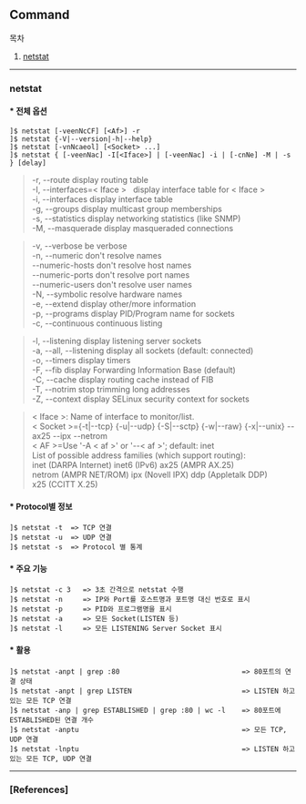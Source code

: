 ## Command

목차

1. [netstat](#netstat)

* * *

### netstat

#### * 전체 옵션

```text
]$ netstat [-veenNcCF] [<Af>] -r
]$ netstat {-V|--version|-h|--help}
]$ netstat [-vnNcaeol] [<Socket> ...]
]$ netstat { [-veenNac] -I[<Iface>] | [-veenNac] -i | [-cnNe] -M | -s } [delay]
```

> -r, --route              display routing table  
> -I, --interfaces=< Iface >   display interface table for < Iface >  
> -i, --interfaces           display interface table  
> -g, --groups               display multicast group memberships  
> -s, --statistics           display networking statistics (like SNMP)  
> -M, --masquerade           display masqueraded connections  

> -v, --verbose              be verbose  
-n, --numeric              don't resolve names  
--numeric-hosts            don't resolve host names  
--numeric-ports            don't resolve port names  
--numeric-users            don't resolve user names  
-N, --symbolic             resolve hardware names  
-e, --extend               display other/more information  
-p, --programs             display PID/Program name for sockets  
-c, --continuous           continuous listing  

> -l, --listening            display listening server sockets  
-a, --all, --listening     display all sockets (default: connected)  
-o, --timers               display timers  
-F, --fib                  display Forwarding Information Base (default)  
-C, --cache                display routing cache instead of FIB  
-T, --notrim               stop trimming long addresses  
-Z, --context              display SELinux security context for sockets  

> < Iface >: Name of interface to monitor/list.  
< Socket >={-t|--tcp} {-u|--udp} {-S|--sctp} {-w|--raw} {-x|--unix} --ax25 --ipx --netrom  
< AF >=Use '-A < af >' or '--< af >'; default: inet  
List of possible address families (which support routing):  
  inet (DARPA Internet) inet6 (IPv6) ax25 (AMPR AX.25)  
  netrom (AMPR NET/ROM) ipx (Novell IPX) ddp (Appletalk DDP)  
  x25 (CCITT X.25)  

#### * Protocol별 정보
  
```text
]$ netstat -t  => TCP 연결
]$ netstat -u  => UDP 연결
]$ netstat -s  => Protocol 별 통계
```

#### * 주요 기능
  
```text
]$ netstat -c 3   => 3초 간격으로 netstat 수행
]$ netstat -n     => IP와 Port를 호스트명과 포트명 대신 번호로 표시
]$ netstat -p     => PID와 프로그램명을 표시
]$ netstat -a     => 모든 Socket(LISTEN 등)
]$ netstat -l     => 모든 LISTENING Server Socket 표시
```

#### * 활용

```text
]$ netstat -anpt | grep :80                              => 80포트의 연결 상태
]$ netstat -anpt | grep LISTEN                           => LISTEN 하고 있는 모든 TCP 연결
]$ netstat -anp | grep ESTABLISHED | grep :80 | wc -l    => 80포트에 ESTABLISHED된 연결 개수
]$ netstat -anptu                                        => 모든 TCP, UDP 연결
]$ netstat -lnptu                                        => LISTEN 하고 있는 모든 TCP, UDP 연결
```

* * *

### [References]
